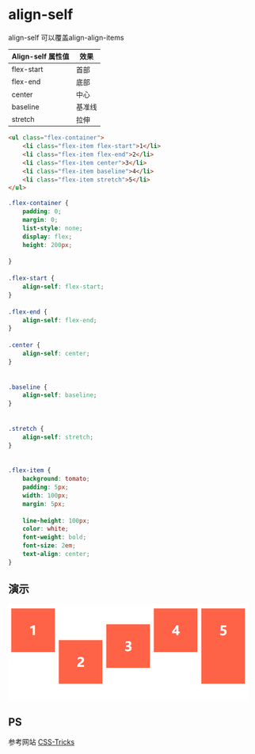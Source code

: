 # align-self

align-self 可以覆盖align-align-items

| Align-self 属性值 | 效果   |
| ----------------- | ------ |
| flex-start        | 首部   |
| flex-end          | 底部   |
| center            | 中心   |
| baseline          | 基准线 |
| stretch           | 拉伸   |



```html
<ul class="flex-container">
    <li class="flex-item flex-start">1</li>
    <li class="flex-item flex-end">2</li>
    <li class="flex-item center">3</li>
    <li class="flex-item baseline">4</li>
    <li class="flex-item stretch">5</li>
</ul>
```



```css
.flex-container {
    padding: 0;
    margin: 0;
    list-style: none;
    display: flex;
    height: 200px;

}

.flex-start {
    align-self: flex-start;
}

.flex-end {
    align-self: flex-end;
}

.center {
    align-self: center;
}


.baseline {
    align-self: baseline;
}


.stretch {
    align-self: stretch;
}


.flex-item {
    background: tomato;
    padding: 5px;
    width: 100px;
    margin: 5px;

    line-height: 100px;
    color: white;
    font-weight: bold;
    font-size: 2em;
    text-align: center;
}
```



## 演示

![效果图](./img/align-self.png)





## PS

参考网站 [CSS-Tricks](<https://css-tricks.com/almanac/properties/a/align-self/>)